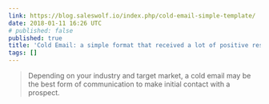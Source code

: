 ```yaml
---
link: https://blog.saleswolf.io/index.php/cold-email-simple-template/
date: 2018-01-11 16:26 UTC
# published: false
published: true
title: 'Cold Email: a simple format that received a lot of positive responses – SalesWolf.io'
tags: []
---
```


<blockquote>Depending on your industry and target market, a cold email may be the best form of communication to make initial contact with a prospect.</blockquote>

